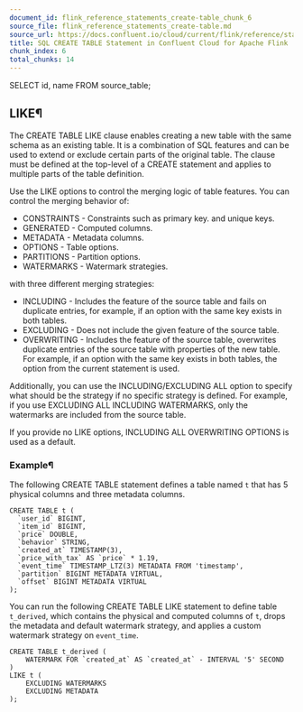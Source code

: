 ```yaml
---
document_id: flink_reference_statements_create-table_chunk_6
source_file: flink_reference_statements_create-table.md
source_url: https://docs.confluent.io/cloud/current/flink/reference/statements/create-table.html
title: SQL CREATE TABLE Statement in Confluent Cloud for Apache Flink
chunk_index: 6
total_chunks: 14
---
```


SELECT id, name FROM source_table;

## LIKE¶

The CREATE TABLE LIKE clause enables creating a new table with the same schema as an existing table. It is a combination of SQL features and can be used to extend or exclude certain parts of the original table. The clause must be defined at the top-level of a CREATE statement and applies to multiple parts of the table definition.

Use the LIKE options to control the merging logic of table features. You can control the merging behavior of:

  * CONSTRAINTS - Constraints such as primary key. and unique keys.
  * GENERATED - Computed columns.
  * METADATA - Metadata columns.
  * OPTIONS - Table options.
  * PARTITIONS - Partition options.
  * WATERMARKS - Watermark strategies.

with three different merging strategies:

  * INCLUDING - Includes the feature of the source table and fails on duplicate entries, for example, if an option with the same key exists in both tables.
  * EXCLUDING - Does not include the given feature of the source table.
  * OVERWRITING - Includes the feature of the source table, overwrites duplicate entries of the source table with properties of the new table. For example, if an option with the same key exists in both tables, the option from the current statement is used.

Additionally, you can use the INCLUDING/EXCLUDING ALL option to specify what should be the strategy if no specific strategy is defined. For example, if you use EXCLUDING ALL INCLUDING WATERMARKS, only the watermarks are included from the source table.

If you provide no LIKE options, INCLUDING ALL OVERWRITING OPTIONS is used as a default.

### Example¶

The following CREATE TABLE statement defines a table named `t` that has 5 physical columns and three metadata columns.

    CREATE TABLE t (
      `user_id` BIGINT,
      `item_id` BIGINT,
      `price` DOUBLE,
      `behavior` STRING,
      `created_at` TIMESTAMP(3),
      `price_with_tax` AS `price` * 1.19,
      `event_time` TIMESTAMP_LTZ(3) METADATA FROM 'timestamp',
      `partition` BIGINT METADATA VIRTUAL,
      `offset` BIGINT METADATA VIRTUAL
    );

You can run the following CREATE TABLE LIKE statement to define table `t_derived`, which contains the physical and computed columns of `t`, drops the metadata and default watermark strategy, and applies a custom watermark strategy on `event_time`.

    CREATE TABLE t_derived (
        WATERMARK FOR `created_at` AS `created_at` - INTERVAL '5' SECOND
    )
    LIKE t (
        EXCLUDING WATERMARKS
        EXCLUDING METADATA
    );

